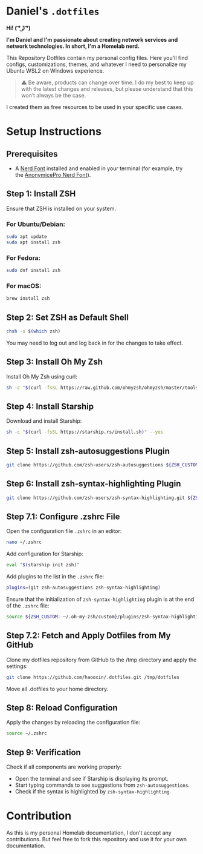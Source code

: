 # Daniel's `.dotfiles`


**Hi! ( ͡° ͜ʖ ͡°)**

**I'm Daniel and I'm passionate about creating network services and network technologies. In short, I'm a Homelab nerd.**

This Repository Dotfiles contain my personal config files. Here you'll find configs, customizations, themes, and whatever I need to personalize my Ubuntu WSL2 on Windows experience.

> :warning: Be aware, products can change over time. I do my best to keep up with the latest changes and releases, but please understand that this won’t always be the case.

I created them as free resources to be used in your specific use cases.

# Setup Instructions

## Prerequisites
- A [Nerd Font](https://www.nerdfonts.com/) installed and enabled in your terminal (for example, try the [AnonymicePro Nerd Font](https://www.nerdfonts.com/font-downloads)).

## Step 1: Install ZSH
Ensure that ZSH is installed on your system.

### For Ubuntu/Debian:
```bash
sudo apt update
sudo apt install zsh
```

### For Fedora:
```bash
sudo dnf install zsh
```

### For macOS:
```bash
brew install zsh
```

## Step 2: Set ZSH as Default Shell
```bash
chsh -s $(which zsh)
```
You may need to log out and log back in for the changes to take effect.

## Step 3: Install Oh My Zsh
Install Oh My Zsh using curl:
```bash
sh -c "$(curl -fsSL https://raw.github.com/ohmyzsh/ohmyzsh/master/tools/install.sh)"
```

## Step 4: Install Starship
Download and install Starship:
```bash
sh -c "$(curl -fsSL https://starship.rs/install.sh)" --yes
```

## Step 5: Install zsh-autosuggestions Plugin
```bash
git clone https://github.com/zsh-users/zsh-autosuggestions ${ZSH_CUSTOM:-~/.oh-my-zsh/custom}/plugins/zsh-autosuggestions
```

## Step 6: Install zsh-syntax-highlighting Plugin
```bash
git clone https://github.com/zsh-users/zsh-syntax-highlighting.git ${ZSH_CUSTOM:-~/.oh-my-zsh/custom}/plugins/zsh-syntax-highlighting
```

## Step 7.1: Configure .zshrc File
Open the configuration file `.zshrc` in an editor:
```bash
nano ~/.zshrc
```

Add configuration for Starship:
```bash
eval "$(starship init zsh)"
```

Add plugins to the list in the `.zshrc` file:
```bash
plugins=(git zsh-autosuggestions zsh-syntax-highlighting)
```

Ensure that the initialization of `zsh-syntax-highlighting` plugin is at the end of the `.zshrc` file:
```bash
source ${ZSH_CUSTOM:-~/.oh-my-zsh/custom}/plugins/zsh-syntax-highlighting/zsh-syntax-highlighting.zsh
```

## Step 7.2: Fetch and Apply Dotfiles from My GitHub
Clone my dotfiles repository from GitHub to the /tmp directory and apply the settings:
```bash
git clone https://github.com/haooxin/.dotfiles.git /tmp/dotfiles
```
Move all .dotfiles to your home directory.

## Step 8: Reload Configuration
Apply the changes by reloading the configuration file:
```bash
source ~/.zshrc
```

## Step 9: Verification
Check if all components are working properly:
- Open the terminal and see if Starship is displaying its prompt.
- Start typing commands to see suggestions from `zsh-autosuggestions`.
- Check if the syntax is highlighted by `zsh-syntax-highlighting`.



# Contribution

As this is my personal Homelab documentation, I don't accept any contributions. But feel free to fork this repository and use it for your own documentation.
